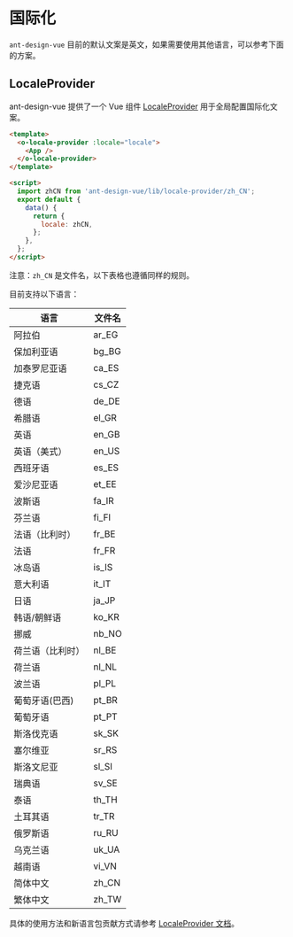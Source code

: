# 国际化

`ant-design-vue` 目前的默认文案是英文，如果需要使用其他语言，可以参考下面的方案。

## LocaleProvider

ant-design-vue 提供了一个 Vue 组件 [LocaleProvider](/components/locale-provider-cn) 用于全局配置国际化文案。

```html
<template>
  <o-locale-provider :locale="locale">
    <App />
  </o-locale-provider>
</template>

<script>
  import zhCN from 'ant-design-vue/lib/locale-provider/zh_CN';
  export default {
    data() {
      return {
        locale: zhCN,
      };
    },
  };
</script>
```

注意：`zh_CN` 是文件名，以下表格也遵循同样的规则。

目前支持以下语言：

| 语言             | 文件名 |
| ---------------- | ------ |
| 阿拉伯           | ar_EG  |
| 保加利亚语       | bg_BG  |
| 加泰罗尼亚语     | ca_ES  |
| 捷克语           | cs_CZ  |
| 德语             | de_DE  |
| 希腊语           | el_GR  |
| 英语             | en_GB  |
| 英语（美式）     | en_US  |
| 西班牙语         | es_ES  |
| 爱沙尼亚语       | et_EE  |
| 波斯语           | fa_IR  |
| 芬兰语           | fi_FI  |
| 法语（比利时）   | fr_BE  |
| 法语             | fr_FR  |
| 冰岛语           | is_IS  |
| 意大利语         | it_IT  |
| 日语             | ja_JP  |
| 韩语/朝鲜语      | ko_KR  |
| 挪威             | nb_NO  |
| 荷兰语（比利时） | nl_BE  |
| 荷兰语           | nl_NL  |
| 波兰语           | pl_PL  |
| 葡萄牙语(巴西)   | pt_BR  |
| 葡萄牙语         | pt_PT  |
| 斯洛伐克语       | sk_SK  |
| 塞尔维亚         | sr_RS  |
| 斯洛文尼亚       | sl_SI  |
| 瑞典语           | sv_SE  |
| 泰语             | th_TH  |
| 土耳其语         | tr_TR  |
| 俄罗斯语         | ru_RU  |
| 乌克兰语         | uk_UA  |
| 越南语           | vi_VN  |
| 简体中文         | zh_CN  |
| 繁体中文         | zh_TW  |

具体的使用方法和新语言包贡献方式请参考 [LocaleProvider 文档](/components/locale-provider-cn)。
